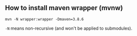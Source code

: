 ## How to install maven wrapper (mvnw)
```
mvn -N wrapper:wrapper -Dmaven=3.8.6
```
`-N` means non-recursive (and won't be applied to submodules).